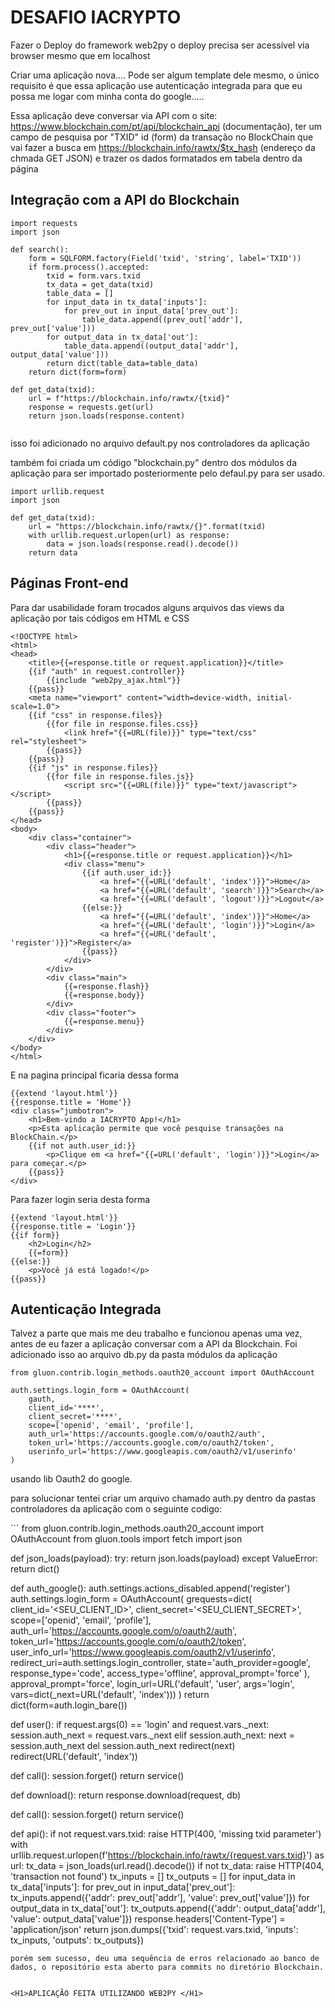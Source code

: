 <h1> DESAFIO IACRYPTO </H1> 
Fazer o Deploy do framework web2py o deploy precisa ser acessível via browser mesmo que em localhost

Criar uma aplicação nova.... Pode ser algum template dele mesmo, o único requisito é que essa aplicação use autenticação integrada para que eu possa me logar com minha conta do google.....

Essa aplicação deve conversar via API com o site: https://www.blockchain.com/pt/api/blockchain_api (documentação), ter um campo de pesquisa por "TXID" id (form) da transação no BlockChain que vai fazer a busca em https://blockchain.info/rawtx/$tx_hash (endereço da chmada GET JSON) e trazer os dados formatados em tabela dentro da página
    
    
<h2> Integração com a API do Blockchain </h2>

```
import requests
import json

def search():
    form = SQLFORM.factory(Field('txid', 'string', label='TXID'))
    if form.process().accepted:
        txid = form.vars.txid
        tx_data = get_data(txid)
        table_data = []
        for input_data in tx_data['inputs']:
            for prev_out in input_data['prev_out']:
                table_data.append((prev_out['addr'], prev_out['value']))
        for output_data in tx_data['out']:
            table_data.append((output_data['addr'], output_data['value']))
        return dict(table_data=table_data)
    return dict(form=form)

def get_data(txid):
    url = f"https://blockchain.info/rawtx/{txid}"
    response = requests.get(url)
    return json.loads(response.content)
    

```

<p>isso foi adicionado no arquivo default.py nos controladores da aplicação </p>

também foi criada um código "blockchain.py" dentro dos módulos da aplicação para ser importado posteriormente pelo defaul.py para ser usado.

```
import urllib.request
import json

def get_data(txid):
    url = "https://blockchain.info/rawtx/{}".format(txid)
    with urllib.request.urlopen(url) as response:
        data = json.loads(response.read().decode())
    return data
```


<h2> Páginas Front-end</h2>

Para dar usabilidade foram trocados alguns arquivos das views da aplicação por tais códigos em HTML e CSS

```
<!DOCTYPE html>
<html>
<head>
    <title>{{=response.title or request.application}}</title>
    {{if "auth" in request.controller}}
        {{include "web2py_ajax.html"}}
    {{pass}}
    <meta name="viewport" content="width=device-width, initial-scale=1.0">
    {{if "css" in response.files}}
        {{for file in response.files.css}}
            <link href="{{=URL(file)}}" type="text/css" rel="stylesheet">
        {{pass}}
    {{pass}}
    {{if "js" in response.files}}
        {{for file in response.files.js}}
            <script src="{{=URL(file)}}" type="text/javascript"></script>
        {{pass}}
    {{pass}}
</head>
<body>
    <div class="container">
        <div class="header">
            <h1>{{=response.title or request.application}}</h1>
            <div class="menu">
                {{if auth.user_id:}}
                    <a href="{{=URL('default', 'index')}}">Home</a>
                    <a href="{{=URL('default', 'search')}}">Search</a>
                    <a href="{{=URL('default', 'logout')}}">Logout</a>
                {{else:}}
                    <a href="{{=URL('default', 'index')}}">Home</a>
                    <a href="{{=URL('default', 'login')}}">Login</a>
                    <a href="{{=URL('default', 'register')}}">Register</a>
                {{pass}}
            </div>
        </div>
        <div class="main">
            {{=response.flash}}
            {{=response.body}}
        </div>
        <div class="footer">
            {{=response.menu}}
        </div>
    </div>
</body>
</html>
```

E na pagina principal ficaria dessa forma 

```
{{extend 'layout.html'}}
{{response.title = 'Home'}}
<div class="jumbotron">
    <h1>Bem-vindo a IACRYPTO App!</h1>
    <p>Esta aplicação permite que você pesquise transações na BlockChain.</p>
    {{if not auth.user_id:}}
        <p>Clique em <a href="{{=URL('default', 'login')}}">Login</a> para começar.</p>
    {{pass}}
</div>
```
<P> Para fazer login seria desta forma </P>

```
{{extend 'layout.html'}}
{{response.title = 'Login'}}
{{if form}}
    <h2>Login</h2>
    {{=form}}
{{else:}}
    <p>Você já está logado!</p>
{{pass}}
```


<h2> Autenticação Integrada </h2>

Talvez a parte que mais me deu trabalho e funcionou apenas uma vez, antes de eu fazer a aplicação conversar com a API da Blockchain. 
Foi adicionado isso ao arquivo db.py da pasta módulos da aplicação 

```
from gluon.contrib.login_methods.oauth20_account import OAuthAccount

auth.settings.login_form = OAuthAccount(
    gauth,
    client_id='****',
    client_secret='****',
    scope=['openid', 'email', 'profile'],
    auth_url='https://accounts.google.com/o/oauth2/auth',
    token_url='https://accounts.google.com/o/oauth2/token',
    userinfo_url='https://www.googleapis.com/oauth2/v1/userinfo'
)
```

usando lib Oauth2 do google. 

<P> para solucionar tentei criar um arquivo chamado auth.py dentro da pastas controladores da aplicação com o seguinte codigo:</p>
```
from gluon.contrib.login_methods.oauth20_account import OAuthAccount
from gluon.tools import fetch
import json

def json_loads(payload):
    try:
        return json.loads(payload)
    except ValueError:
        return dict()

def auth_google():
    auth.settings.actions_disabled.append('register')
    auth.settings.login_form = OAuthAccount(
        grequests=dict(
            client_id='<SEU_CLIENT_ID>',
            client_secret='<SEU_CLIENT_SECRET>',
            scope=['openid', 'email', 'profile'],
            auth_url='https://accounts.google.com/o/oauth2/auth',
            token_url='https://accounts.google.com/o/oauth2/token',
            user_info_url='https://www.googleapis.com/oauth2/v1/userinfo',
            redirect_uri=auth.settings.login_controller,
            state='auth_provider=google',
            response_type='code',
            access_type='offline',
            approval_prompt='force'
        ),
        approval_prompt='force',
        login_url=URL('default', 'user', args='login', vars=dict(_next=URL('default', 'index')))
    )
    return dict(form=auth.login_bare())

def user():
    if request.args(0) == 'login' and request.vars._next:
        session.auth_next = request.vars._next
    elif session.auth_next:
        next = session.auth_next
        del session.auth_next
        redirect(next)
    redirect(URL('default', 'index'))

def call():
    session.forget()
    return service()

def download():
    return response.download(request, db)

def call():
    session.forget()
    return service()

def api():
    if not request.vars.txid:
        raise HTTP(400, 'missing txid parameter')
    with urllib.request.urlopen(f'https://blockchain.info/rawtx/{request.vars.txid}') as url:
        tx_data = json_loads(url.read().decode())
    if not tx_data:
        raise HTTP(404, 'transaction not found')
    tx_inputs = []
    tx_outputs = []
    for input_data in tx_data['inputs']:
        for prev_out in input_data['prev_out']:
            tx_inputs.append({'addr': prev_out['addr'], 'value': prev_out['value']})
    for output_data in tx_data['out']:
        tx_outputs.append({'addr': output_data['addr'], 'value': output_data['value']})
    response.headers['Content-Type'] = 'application/json'
    return json.dumps({'txid': request.vars.txid, 'inputs': tx_inputs, 'outputs': tx_outputs})
```
porém sem sucesso, deu uma sequência de erros relacionado ao banco de dados, o repositório esta aberto para commits no diretório Blockchain.


<H1>APLICAÇÃO FEITA UTILIZANDO WEB2PY </H1> 


